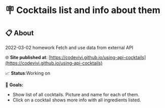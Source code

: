 # 🪧 Cocktails list and info about them

## 📋 About

<!-- ![alt app screenshot](./assets/images/screenshot.png) -->

2022-03-02 homework
Fetch and use data from external API

🌐 **Site published at**: [https://codevivi.github.io/using-api-cocktails](https://codevivi.github.io/using-api-cocktails)

📈 **Status**:Working on

<!-- ⚠️ check/add issues on issues tab -->

🎯 **Goals:**

- Show list of all cocktails. Picture and name for each of them.
- Click on a cocktail shows more info with all ingredients listed.
